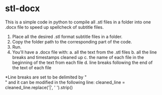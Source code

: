 # stl-docx
This is a simple code in python to compile all .stl files in a folder into one .docx file to speed up spellcheck of subtitle files.

1. Place all the desired .stl format subtitle files in a folder.
2. Copy the folder path to the corresponding part of the code.
3. Run.
4. You'll have a .docx file with:
   a. all the text from the .stl files
   b. all the line breaks and timestamps cleaned up
   c. the name of each file in the beginning of the text from each file
   d. line breaks following the end of the text of each file

*Line breaks are set to be delimited by "<br>" and it can be modified in the following line:
cleaned_line = cleaned_line.replace('|', ' ').strip()
